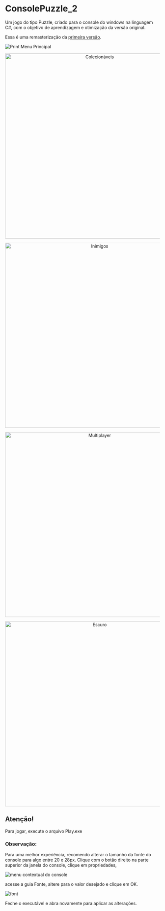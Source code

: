 # ConsolePuzzle_2
Um jogo do tipo Puzzle, criado para o console do windows na linguagem C#, com o objetivo de aprendizagem e otimização da versão original.

Essa é uma remasterização da [primeira versão](https://github.com/Pedro-Barros77/ConsolePuzzleGame).

![Print Menu Principal](https://user-images.githubusercontent.com/85514585/201176915-42ddbcfa-b24f-4c6f-959e-8d99ad1582a3.png)

<p align="center">
<img src="https://user-images.githubusercontent.com/85514585/201182654-211539a9-a628-4093-93ed-351bfd74474c.png" alt="Colecionáveis" width="600" align="center">
</p>
<p align="center">
<img src="https://user-images.githubusercontent.com/85514585/201182945-8a6dc0ce-65bb-4473-8504-c31318561c94.png" alt="Inimigos" width="600" align="center"> 
</p>
<p align="center">
<img src="https://user-images.githubusercontent.com/85514585/201183466-20aa4402-0c71-4ae1-96bc-a8f93d8a2156.png" alt="Multiplayer" width="600" align="center"> 
</p>
<p align="center">
<img src="https://user-images.githubusercontent.com/85514585/201183579-1a6dc29a-b4ee-4c2b-8241-486c6f77c391.png" alt="Escuro" width="600" align="center"> 
</p>

## Atenção!
Para jogar, execute o arquivo Play.exe

### Observação:

Para uma melhor experiência, recomendo alterar o tamanho da fonte do console para algo entre 20 e 28px. 
Clique com o botão direito na parte superior da janela do console, clique em propriedades,

![menu contextual do console](https://user-images.githubusercontent.com/85514585/198144978-b62b87a3-69e4-47cd-b9d2-81074ef40d69.png)

acesse a guia Fonte, altere para o valor desejado e clique em OK.

![font](https://user-images.githubusercontent.com/85514585/198145287-437bcb4d-99b9-4921-9b48-bfe7671e8415.png)

Feche o executável e abra novamente para aplicar as alterações.
